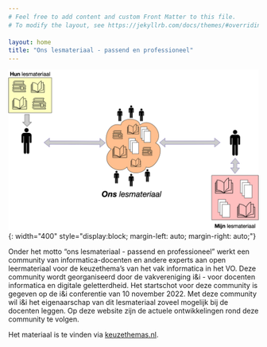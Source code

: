 ```yaml
---
# Feel free to add content and custom Front Matter to this file.
# To modify the layout, see https://jekyllrb.com/docs/themes/#overriding-theme-defaults

layout: home
title: "Ons lesmateriaal - passend en professioneel"
---
```



![Ons lesmateriaal](/public/images/ons-lesmateriaal-kleur.png){: width="400"  style="display:block; margin-left: auto; margin-right: auto;"}

Onder het motto “ons lesmateriaal - passend en professioneel” werkt een
community van informatica-docenten en andere experts aan open leermateriaal
voor de keuzethema’s van het vak informatica in het VO. Deze community wordt
georganiseerd door de vakvereniging i&i - voor docenten informatica en
digitale geletterdheid. Het startschot voor deze community is gegeven op de 
i&i conferentie van 10 november 2022. 
Met deze community wil i&i het eigenaarschap van dit lesmateriaal zoveel
mogelijk bij de docenten leggen.
Op deze website zijn de actuele ontwikkelingen rond deze community te volgen.

Het materiaal is te vinden via [keuzethemas.nl](https://keuzethemas.nl).